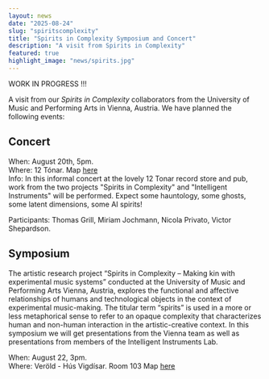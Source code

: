 ```yaml
---
layout: news
date: "2025-08-24"
slug: "spiritscomplexity"
title: "Spirits in Complexity Symposium and Concert"
description: "A visit from Spirits in Complexity"
featured: true
highlight_image: "news/spirits.jpg"
---
```


WORK IN PROGRESS !!!

A visit from our *Spirits in Complexity* collaborators from the University of Music and Performing Arts in Vienna, Austria. We have planned the following events:


## Concert
When: August 20th, 5pm.
<br>
Where: 12 Tónar. Map [here](https://maps.app.goo.gl/FrRvwRTLTtnD8ig19)
<br>
Info: In this informal concert at the lovely 12 Tonar record store and pub, work from the two projects "Spirits in Complexity" and "Intelligent Instruments" will be performed. Expect some hauntology, some ghosts, some latent dimensions, some AI spirits!

Participants: Thomas Grill, Miriam Jochmann, Nicola Privato, Victor Shepardson. 


## Symposium

The artistic research project “Spirits in Complexity – Making kin with experimental music systems” conducted at the University of Music and Performing Arts Vienna, Austria, explores the functional and affective relationships of humans and technological objects in the context of experimental music-making. The titular term “spirits” is used in a more or less metaphorical sense to refer to an opaque complexity that characterizes human and non-human interaction in the artistic-creative context. In this symposium we will get presentations from the Vienna team as well as presentations from members of the Intelligent Instruments Lab.

When: August 22, 3pm. <br>
Where: Veröld - Hús Vigdísar. Room 103 Map [here](https://maps.app.goo.gl/YPQ82HxCT5UPurn68)<br>



<script>
    import CaptionedImage from "../../components/Images/CaptionedImage.svelte"
</script>
 

<br>
<br>
<CaptionedImage
    src="news/spirits.jpg"
    alt="Spirits in complexity"
    caption=""
/>

<br>
<br>



